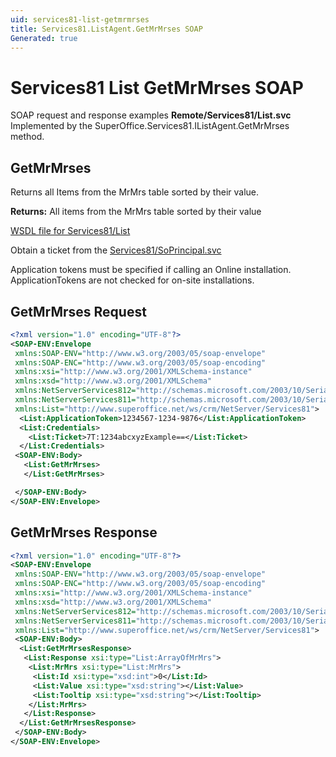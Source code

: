 ```yaml
---
uid: services81-list-getmrmrses
title: Services81.ListAgent.GetMrMrses SOAP
Generated: true
---
```


# Services81 List GetMrMrses SOAP

SOAP request and response examples **Remote/Services81/List.svc**
Implemented by the <see cref="M:SuperOffice.Services81.IListAgent.GetMrMrses">SuperOffice.Services81.IListAgent.GetMrMrses</see> method.

## GetMrMrses

Returns all Items from the MrMrs table sorted by their value.


**Returns:** All items from the MrMrs table sorted by their value


[WSDL file for Services81/List](../Services81-List.md)

Obtain a ticket from the [Services81/SoPrincipal.svc](../SoPrincipal/index.md)

Application tokens must be specified if calling an Online installation. ApplicationTokens are not checked for on-site installations.

## GetMrMrses Request

```xml
<?xml version="1.0" encoding="UTF-8"?>
<SOAP-ENV:Envelope
 xmlns:SOAP-ENV="http://www.w3.org/2003/05/soap-envelope"
 xmlns:SOAP-ENC="http://www.w3.org/2003/05/soap-encoding"
 xmlns:xsi="http://www.w3.org/2001/XMLSchema-instance"
 xmlns:xsd="http://www.w3.org/2001/XMLSchema"
 xmlns:NetServerServices812="http://schemas.microsoft.com/2003/10/Serialization/Arrays"
 xmlns:NetServerServices811="http://schemas.microsoft.com/2003/10/Serialization/"
 xmlns:List="http://www.superoffice.net/ws/crm/NetServer/Services81">
  <List:ApplicationToken>1234567-1234-9876</List:ApplicationToken>
  <List:Credentials>
    <List:Ticket>7T:1234abcxyzExample==</List:Ticket>
  </List:Credentials>
 <SOAP-ENV:Body>
   <List:GetMrMrses>
   </List:GetMrMrses>

 </SOAP-ENV:Body>
</SOAP-ENV:Envelope>

```


## GetMrMrses Response

```xml
<?xml version="1.0" encoding="UTF-8"?>
<SOAP-ENV:Envelope
 xmlns:SOAP-ENV="http://www.w3.org/2003/05/soap-envelope"
 xmlns:SOAP-ENC="http://www.w3.org/2003/05/soap-encoding"
 xmlns:xsi="http://www.w3.org/2001/XMLSchema-instance"
 xmlns:xsd="http://www.w3.org/2001/XMLSchema"
 xmlns:NetServerServices812="http://schemas.microsoft.com/2003/10/Serialization/Arrays"
 xmlns:NetServerServices811="http://schemas.microsoft.com/2003/10/Serialization/"
 xmlns:List="http://www.superoffice.net/ws/crm/NetServer/Services81">
 <SOAP-ENV:Body>
  <List:GetMrMrsesResponse>
   <List:Response xsi:type="List:ArrayOfMrMrs">
    <List:MrMrs xsi:type="List:MrMrs">
     <List:Id xsi:type="xsd:int">0</List:Id>
     <List:Value xsi:type="xsd:string"></List:Value>
     <List:Tooltip xsi:type="xsd:string"></List:Tooltip>
    </List:MrMrs>
   </List:Response>
  </List:GetMrMrsesResponse>
 </SOAP-ENV:Body>
</SOAP-ENV:Envelope>

```

